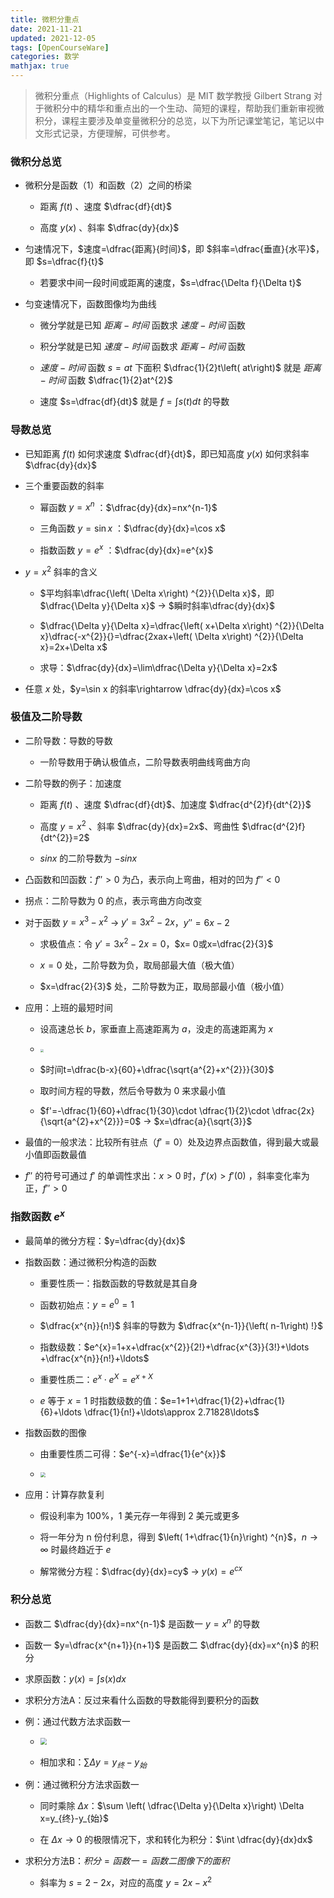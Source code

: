 ```yaml
---
title: 微积分重点
date: 2021-11-21
updated: 2021-12-05
tags: [OpenCourseWare]
categories: 数学
mathjax: true
---
```


> 微积分重点（Highlights of Calculus）是 MIT 数学教授 Gilbert Strang 对于微积分中的精华和重点出的一个生动、简短的课程，帮助我们重新审视微积分，课程主要涉及单变量微积分的总览，以下为所记课堂笔记，笔记以中文形式记录，方便理解，可供参考。

<!--more-->

### 微积分总览

- 微积分是函数（1）和函数（2）之间的桥梁
  
  - 距离 $f\left( t\right)$ 、速度 $\dfrac{df}{dt}$
  
  - 高度 $y\left( x\right)$ 、斜率 $\dfrac{dy}{dx}$

- 匀速情况下，$速度=\dfrac{距离}{时间}$，即 $斜率=\dfrac{垂直}{水平}$，即 $s=\dfrac{f}{t}$
  
  - 若要求中间一段时间或距离的速度，$s=\dfrac{\Delta f}{\Delta t}$

- 匀变速情况下，函数图像均为曲线
  
  - 微分学就是已知 $距离-时间$ 函数求 $速度-时间$ 函数
  
  - 积分学就是已知 $速度-时间$ 函数求 $距离-时间$ 函数
  
  -  $速度-时间$ 函数 $s=at$ 下面积 $\dfrac{1}{2}t\left( at\right)$ 就是 $距离-时间$ 函数 $\dfrac{1}{2}at^{2}$
  
  - 速度 $s=\dfrac{df}{dt}$ 就是 $f=\int s\left( t\right) dt$ 的导数

### 导数总览

- 已知距离 $f\left( t\right)$  如何求速度 $\dfrac{df}{dt}$，即已知高度 $y\left( x\right)$  如何求斜率 $\dfrac{dy}{dx}$

- 三个重要函数的斜率
  
  - 幂函数 $y=x^{n}$ ：$\dfrac{dy}{dx}=nx^{n-1}$
  
  - 三角函数 $y=\sin x$ ：$\dfrac{dy}{dx}=\cos x$
  
  - 指数函数 $y=e^{x}$ ：$\dfrac{dy}{dx}=e^{x}$

- $y=x^2$ 斜率的含义
  
  - $平均斜率\dfrac{\left( \Delta x\right) ^{2}}{\Delta x}$，即 $\dfrac{\Delta y}{\Delta x}$ $\rightarrow$ $瞬时斜率\dfrac{dy}{dx}$
  
  - $\dfrac{\Delta y}{\Delta x}=\dfrac{\left( x+\Delta x\right) ^{2}}{\Delta x}\dfrac{-x^{2}}{}=\dfrac{2xax+\left( \Delta x\right) ^{2}}{\Delta x}=2x+\Delta x$
  
  - 求导：$\dfrac{dy}{dx}=\lim\dfrac{\Delta y}{\Delta x}=2x$

- 任意 $x$ 处，$y=\sin x 的斜率\rightarrow \dfrac{dy}{dx}=\cos x$

### 极值及二阶导数

- 二阶导数：导数的导数

  - 一阶导数用于确认极值点，二阶导数表明曲线弯曲方向

- 二阶导数的例子：加速度

  - 距离 $f\left( t\right)$ 、速度 $\dfrac{df}{dt}$、加速度 $\dfrac{d^{2}f}{dt^{2}}$
  
  - 高度 $y=x^2$ 、斜率 $\dfrac{dy}{dx}=2x$、弯曲性 $\dfrac{d^{2}f}{dt^{2}}=2$
  
  - $sinx$ 的二阶导数为 $-sinx$

- 凸函数和凹函数：$f'' >0$ 为凸，表示向上弯曲，相对的凹为 $f'' <0$

- 拐点：二阶导数为 0 的点，表示弯曲方向改变

- 对于函数 $y=x^{3}-x^{2}$ $\rightarrow$ $y'=3x^{2}-2x$，$y''=6x-2$

  - 求极值点：令 $y'=3x^{2}-2x=0$，$x= 0或x=\dfrac{2}{3}$
  
  - $x=0$ 处，二阶导数为负，取局部最大值（极大值）
  
  - $x=\dfrac{2}{3}$ 处，二阶导数为正，取局部最小值（极小值）

- 应用：上班的最短时间

  - 设高速总长 $b$，家垂直上高速距离为 $a$，没走的高速距离为 $x$

  - <img src="https://cdn.jsdelivr.net/gh/Bezhuang/Imgbed/blogimg/%E5%BE%AE%E7%A7%AF%E5%88%86%E9%87%8D%E7%82%B901.png" style="zoom: 33%;" />

  - $时间t=\dfrac{b-x}{60}+\dfrac{\sqrt{a^{2}+x^{2}}}{30}$
  
  - 取时间方程的导数，然后令导数为 0 来求最小值
  
  - $f'=-\dfrac{1}{60}+\dfrac{1}{30}\cdot \dfrac{1}{2}\cdot \dfrac{2x}{\sqrt{a^{2}+x^{2}}}=0$ $\rightarrow$ $x=\dfrac{a}{\sqrt{3}}$

- 最值的一般求法：比较所有驻点（$f'=0$）处及边界点函数值，得到最大或最小值即函数最值

- $f''$ 的符号可通过 $f'$ 的单调性求出：$x>0$ 时，$f'(x)>f'(0)$ ，斜率变化率为正，$f''>0$

### 指数函数 $e^x$

- 最简单的微分方程：$y=\dfrac{dy}{dx}$

- 指数函数：通过微积分构造的函数
  
  - 重要性质一：指数函数的导数就是其自身
  
  - 函数初始点：$y=e^{0}=1$
  
  - $\dfrac{x^{n}}{n!}$ 斜率的导数为 $\dfrac{x^{n-1}}{\left( n-1\right) !}$
  
  - 指数级数：$e^{x}=1+x+\dfrac{x^{2}}{2!}+\dfrac{x^{3}}{3!}+\ldots +\dfrac{x^{n}}{n!}+\ldots$
  
  - 重要性质二：$e^{x}\cdot e^{X}=e^{x+X}$
  
  - $e$ 等于 $x=1$ 时指数级数的值：$e=1+1+\dfrac{1}{2}+\dfrac{1}{6}+\ldots \dfrac{1}{n!}+\ldots\approx 2.71828\ldots$

- 指数函数的图像
  
  - 由重要性质二可得：$e^{-x}=\dfrac{1}{e^{x}}$
  
  - <img src="https://cdn.jsdelivr.net/gh/Bezhuang/Imgbed/blogimg/%E5%BE%AE%E7%A7%AF%E5%88%86%E9%87%8D%E7%82%B902.png" style="zoom:50%;" />

- 应用：计算存款复利
  
  - 假设利率为 100%，1 美元存一年得到 2 美元或更多
  
  - 将一年分为 n 份付利息，得到 $\left( 1+\dfrac{1}{n}\right) ^{n}$，$n\rightarrow \infty$ 时最终趋近于 $e$
 
  - 解常微分方程：$\dfrac{dy}{dx}=cy$ $\rightarrow$ $y\left( x\right) =e^{cx}$

### 积分总览

- 函数二 $\dfrac{dy}{dx}=nx^{n-1}$ 是函数一 $y=x^{n}$ 的导数

- 函数一 $y=\dfrac{x^{n+1}}{n+1}$ 是函数二 $\dfrac{dy}{dx}=x^{n}$ 的积分

- 求原函数：$y\left( x\right) =\int s\left( x\right) dx$

- 求积分方法A：反过来看什么函数的导数能得到要积分的函数

- 例：通过代数方法求函数一
  
  - <img src="https://cdn.jsdelivr.net/gh/Bezhuang/Imgbed/blogimg/%E5%BE%AE%E7%A7%AF%E5%88%86%E9%87%8D%E7%82%B903.png" style="zoom:67%;" />
  
  - 相加求和：$\sum \Delta y=y_{终}-y_{始}$

- 例：通过微积分方法求函数一
  
  - 同时乘除 $\Delta x$：$\sum \left( \dfrac{\Delta y}{\Delta x}\right) \Delta x=y_{终}-y_{始}$
  
  - 在 $\Delta x\rightarrow 0$ 的极限情况下，求和转化为积分：$\int \dfrac{dy}{dx}dx$

- 求积分方法B：$积分=函数一=函数二图像下的面积$
  
  - 斜率为 $s=2-2x$，对应的高度 $y=2x-x^2$
